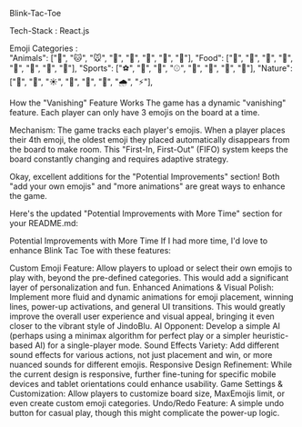 Blink-Tac-Toe

Tech-Stack : React.js

Emoji Categories :    
 "Animals": ["🐶", "🐱", "🐭", "🐹", "🐰", "🦊", "🐻", "🐼"],
 "Food": ["🍎", "🍕", "🍔", "🍣", "🍦", "🍩", "🍪", "🍓"],
 "Sports": ["⚽", "🏀", "🏈", "⚾", "🎾", "🏐", "🎱", "🎳"],
 "Nature": ["🌳", "🌸", "☀️", "🌈", "🌊", "🍂", "🌧️", "⚡"],

 How the "Vanishing" Feature Works
The game has a dynamic "vanishing" feature. Each player can only have 3 emojis on the board at a time.

Mechanism:
The game tracks each player's emojis. When a player places their 4th emoji, the oldest emoji they placed automatically disappears from the board to make room. This "First-In, First-Out" (FIFO) system keeps the board constantly changing and requires adaptive strategy.


Okay, excellent additions for the "Potential Improvements" section! Both "add your own emojis" and "more animations" are great ways to enhance the game.

Here's the updated "Potential Improvements with More Time" section for your README.md:

Potential Improvements with More Time
If I had more time, I'd love to enhance Blink Tac Toe with these features:

Custom Emoji Feature: Allow players to upload or select their own emojis to play with, beyond the pre-defined categories. This would add a significant layer of personalization and fun.
Enhanced Animations & Visual Polish: Implement more fluid and dynamic animations for emoji placement, winning lines, power-up activations, and general UI transitions. This would greatly improve the overall user experience and visual appeal, bringing it even closer to the vibrant style of JindoBlu.
AI Opponent: Develop a simple AI (perhaps using a minimax algorithm for perfect play or a simpler heuristic-based AI) for a single-player mode.
Sound Effects Variety: Add different sound effects for various actions, not just placement and win, or more nuanced sounds for different emojis.
Responsive Design Refinement: While the current design is responsive, further fine-tuning for specific mobile devices and tablet orientations could enhance usability.
Game Settings & Customization: Allow players to customize board size, MaxEmojis limit, or even create custom emoji categories.
Undo/Redo Feature: A simple undo button for casual play, though this might complicate the power-up logic.